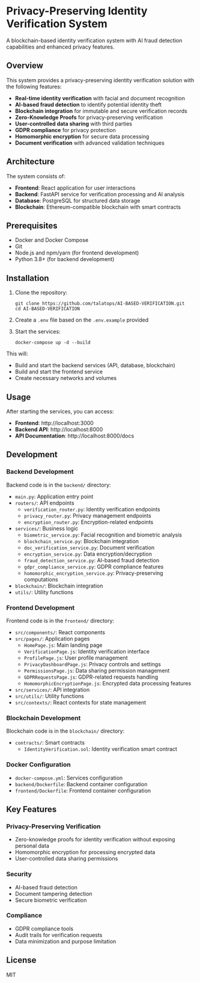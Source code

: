 # Privacy-Preserving Identity Verification System

A blockchain-based identity verification system with AI fraud detection capabilities and enhanced privacy features.


## Overview

This system provides a privacy-preserving identity verification solution with the following features:

- **Real-time identity verification** with facial and document recognition
- **AI-based fraud detection** to identify potential identity theft
- **Blockchain integration** for immutable and secure verification records
- **Zero-Knowledge Proofs** for privacy-preserving verification
- **User-controlled data sharing** with third parties
- **GDPR compliance** for privacy protection
- **Homomorphic encryption** for secure data processing
- **Document verification** with advanced validation techniques

## Architecture

The system consists of:

- **Frontend**: React application for user interactions
- **Backend**: FastAPI service for verification processing and AI analysis
- **Database**: PostgreSQL for structured data storage
- **Blockchain**: Ethereum-compatible blockchain with smart contracts

## Prerequisites

- Docker and Docker Compose
- Git
- Node.js and npm/yarn (for frontend development)
- Python 3.8+ (for backend development)

## Installation

1. Clone the repository:
   ```
   git clone https://github.com/talatops/AI-BASED-VERIFICATION.git
   cd AI-BASED-VERIFICATION
   ```

2. Create a `.env` file based on the `.env.example` provided

3. Start the services:
   ```
   docker-compose up -d --build
   ```

This will:
- Build and start the backend services (API, database, blockchain)
- Build and start the frontend service
- Create necessary networks and volumes

## Usage

After starting the services, you can access:

- **Frontend**: http://localhost:3000
- **Backend API**: http://localhost:8000
- **API Documentation**: http://localhost:8000/docs

## Development

### Backend Development

Backend code is in the `backend/` directory:

- `main.py`: Application entry point
- `routers/`: API endpoints
  - `verification_router.py`: Identity verification endpoints
  - `privacy_router.py`: Privacy management endpoints
  - `encryption_router.py`: Encryption-related endpoints
- `services/`: Business logic
  - `biometric_service.py`: Facial recognition and biometric analysis
  - `blockchain_service.py`: Blockchain integration
  - `doc_verification_service.py`: Document verification
  - `encryption_service.py`: Data encryption/decryption
  - `fraud_detection_service.py`: AI-based fraud detection
  - `gdpr_compliance_service.py`: GDPR compliance features
  - `homomorphic_encryption_service.py`: Privacy-preserving computations
- `blockchain/`: Blockchain integration
- `utils/`: Utility functions

### Frontend Development

Frontend code is in the `frontend/` directory:

- `src/components/`: React components
- `src/pages/`: Application pages
  - `HomePage.js`: Main landing page
  - `VerificationPage.js`: Identity verification interface
  - `ProfilePage.js`: User profile management
  - `PrivacyDashboardPage.js`: Privacy controls and settings
  - `PermissionsPage.js`: Data sharing permission management
  - `GDPRRequestsPage.js`: GDPR-related requests handling
  - `HomomorphicEncryptionPage.js`: Encrypted data processing features
- `src/services/`: API integration
- `src/utils/`: Utility functions
- `src/contexts/`: React contexts for state management

### Blockchain Development

Blockchain code is in the `blockchain/` directory:

- `contracts/`: Smart contracts
  - `IdentityVerification.sol`: Identity verification smart contract

### Docker Configuration

- `docker-compose.yml`: Services configuration
- `backend/Dockerfile`: Backend container configuration
- `frontend/Dockerfile`: Frontend container configuration

## Key Features

### Privacy-Preserving Verification
- Zero-knowledge proofs for identity verification without exposing personal data
- Homomorphic encryption for processing encrypted data
- User-controlled data sharing permissions

### Security
- AI-based fraud detection
- Document tampering detection
- Secure biometric verification

### Compliance
- GDPR compliance tools
- Audit trails for verification requests
- Data minimization and purpose limitation

## License

MIT 
